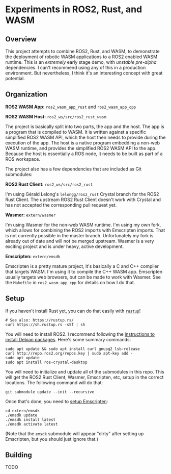 # Experiments in ROS2, Rust, and WASM #

## Overview ##

This project attempts to combine ROS2, Rust, and WASM, to demonstrate the
deployment of robotic WASM applications to a ROS2 enabled WASM runtime. This is
an _extremely_ early stage demo, with _unstable pre-alpha_ dependencies. I can't
recommend using any of this in a production environment. But nevertheless, I
think it's an interesting concept with great potential.

## Organization ##

**ROS2 WASM App:** `ros2_wasm_app_rust` and `ros2_wasm_app_cpp`

**ROS2 WASM Host:** `ros2_ws/src/ros2_rust_wasm`

The project is basically split into two parts, the app and the host. The app is
a program that is compiled to WASM. It is written against a specific simplified
ROS2 WASM API, which the host then needs to provide during the execution of the
app. The host is a native program embedding a non-web WASM runtime, and provides
the simplified ROS2 WASM API to the app. Because the host is essentially a ROS
node, it needs to be built as part of a ROS workspace.

The project also has a few dependencies that are included as Git submodules:

**ROS2 Rust Client:** `ros2_ws/src/ros2_rust`

I'm using Gérald Lelong's `lelongg/ros2_rust` Crystal branch for the ROS2 Rust
Client. The upstream ROS2 Rust Client doesn't work with Crystal and has not
accepted the corresponding pull request yet.

**Wasmer:** `extern/wasmer`

I'm using Wasmer for the non-web WASM runtime. I'm using my own fork, which
allows for combining the ROS2 imports with Emscripten imports. That is not
currently possible in the master branch. Unfortunately my fork is already out of
date and will not be merged upstream. Wasmer is a very exciting project and is
under heavy, active development.

**Emscripten:** `extern/emsdk`

Emscripten is a pretty mature project, it's basically a C and C++ compiler that
targets WASM. I'm using it to compile the C++ WASM app. Emscripten usually
targets web browsers, but can be made to work with Wasmer. See the `Makefile` in
`ros2_wasm_app_cpp` for details on how I do that.

## Setup ##

If you haven't install Rust yet, you can do that easily with [`rustup`][1]!

```text
# See also: https://rustup.rs/
curl https://sh.rustup.rs -sSf | sh
```

You will need to install ROS2. I recommend following the [instructions to install
Debian packages][2]. Here's some summary commands:

```text
sudo apt update && sudo apt install curl gnupg2 lsb-release
curl http://repo.ros2.org/repos.key | sudo apt-key add -
sudo apt update
sudo apt install ros-crystal-desktop
```

You will need to initialize and update all of the submodules in this repo. This
will get the ROS2 Rust Client, Wasmer, Emscripten, etc, setup in the correct
locations. The following command will do that:

```text
git submodule update --init --recursive
```

Once that's done, you need to [setup Emscripten][3]:

```text
cd extern/emsdk
./emsdk update
./emsdk install latest
./emsdk activate latest
```

(Note that the `emsdk` submodule will appear "dirty" after setting up
Emscripten, but you should just ignore that.)

## Building ##

TODO

<!-- References -->

[1]: https://rustup.rs/
[2]: https://index.ros.org/doc/ros2/Installation/Linux-Install-Debians/
[3]: https://emscripten.org/docs/getting_started/downloads.html

<!-- Local Variables: -->
<!-- fill-column: 80 -->
<!-- End: -->
